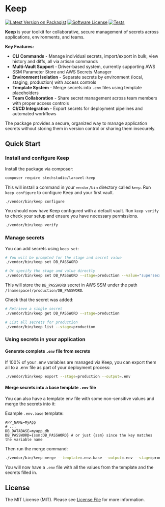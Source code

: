 # Keep

[![Latest Version on Packagist](https://img.shields.io/packagist/v/stechstudio/laravel-keep.svg?style=flat-square)](https://packagist.org/packages/stechstudio/laravel-keep)
[![Software License](https://img.shields.io/badge/license-MIT-brightgreen.svg?style=flat-square)](LICENSE.md)
[![Tests](https://img.shields.io/github/actions/workflow/status/stechstudio/laravel-keep/tests.yml?branch=main&style=flat-square)](https://github.com/stechstudio/laravel-keep/actions/workflows/tests.yml)


**Keep** is your toolkit for collaborative, secure management of secrets across applications, environments, and teams.

**Key Features:**
- **CLI Commands** - Manage individual secrets, import/export in bulk, view history and diffs, all via artisan commands
- **Multi-Vault Support** - Driver-based system, currently supporting AWS SSM Parameter Store and AWS Secrets Manager
- **Environment Isolation** - Separate secrets by environment (local, staging, production) with access controls
- **Template System** - Merge secrets into `.env` files using template placeholders
- **Team Collaboration** - Share secret management across team members with proper access controls
- **CI/CD Integration** - Export secrets for deployment pipelines and automated workflows

The package provides a secure, organized way to manage application secrets without storing them in version control or sharing them insecurely.

## Quick Start

### Install and configure Keep

Install the package via composer:

```bash
composer require stechstudio/laravel-keep
```

This will install a command in your `vendor/bin` directory called `keep`. Run `keep configure` to configure Keep and your first vault.

```bash
./vendor/bin/keep configure
```

You should now have Keep configured with a default vault. Run `keep verify` to check your setup and ensure you have necessary permissions.

```bash
./vendor/bin/keep verify
```

### Manage secrets

You can add secrets using `keep set`:

```bash
# You will be prompted for the stage and secret value
./vendor/bin/keep set DB_PASSWORD

# Or specify the stage and value directly
./vendor/bin/keep set DB_PASSWORD --stage=production --value="supersecretpassword"
```

This will store the `DB_PASSWORD` secret in AWS SSM under the path `/[namespace]/production/DB_PASSWORD`.

Check that the secret was added:

```bash
# Retrieve a single secret
./vendor/bin/keep get DB_PASSWORD --stage=production

# List all secrets for production
./vendor/bin/keep list --stage=production
```

### Using secrets in your application

#### Generate complete `.env` file from secrets

If 100% of your .env variables are managed via Keep, you can export them all to a .env file as part of your deployment process:

```bash
./vendor/bin/keep export --stage=production --output=.env
```

#### Merge secrets into a base template `.env` file

You can also have a template env file with some non-sensitive values and merge the secrets into it:

Example `.env.base` template:

```env
APP_NAME=MyApp
# ...
DB_DATABASE=myapp_db
DB_PASSWORD={ssm:DB_PASSWORD} # or just {ssm} since the key matches the variable name
```

Then run the merge command:

```bash
./vendor/bin/keep merge --template=.env.base --output=.env --stage=production
```

You will now have a `.env` file with all the values from the template and the secrets filled in.

## License

The MIT License (MIT). Please see [License File](LICENSE.md) for more information.
